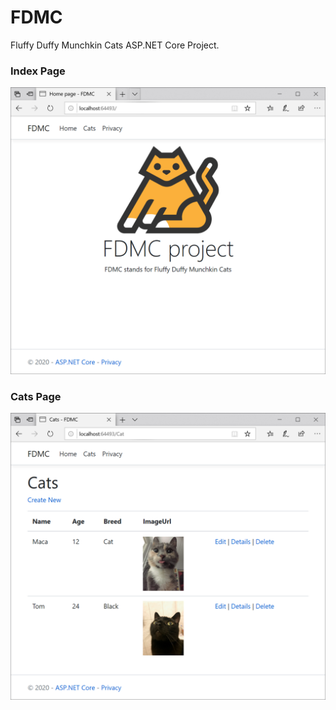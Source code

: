 # FDMC
Fluffy Duffy Munchkin Cats ASP.NET Core Project.

### Index Page
![FDMC_01.png](FDMC_01.png)

### Cats Page
![FDMC_02.png](FDMC_02.png)

